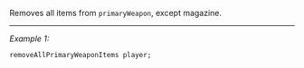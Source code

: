 Removes all items from `primaryWeapon`, except magazine.


---
*Example 1:*
```sqf
removeAllPrimaryWeaponItems player;
```